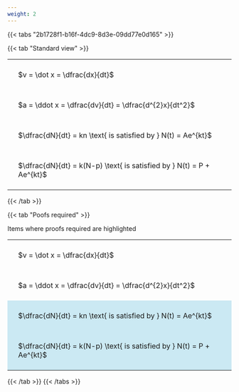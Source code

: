 ```yaml
---
weight: 2
---
```


{{< tabs "2b1728f1-b16f-4dc9-8d3e-09dd77e0d165" >}}

{{< tab "Standard view" >}}

<style type="text/css">
#T_f516a th.col_heading {
  text-align: left;
  font-size: 1em;
}
#T_f516a td {
  text-align: left;
  font-size: 1em;
  padding: 1.5em;
}
</style>
<table id="T_f516a">
  <thead>
  </thead>
  <tbody>
    <tr>
      <td id="T_f516a_row0_col0" class="data row0 col0" >$v = \dot x = \dfrac{dx}{dt}$</td>
    </tr>
    <tr>
      <td id="T_f516a_row1_col0" class="data row1 col0" >$a = \ddot x = \dfrac{dv}{dt} = \dfrac{d^{2}x}{dt^2}$</td>
    </tr>
    <tr>
      <td id="T_f516a_row2_col0" class="data row2 col0" >$\dfrac{dN}{dt} = kn \text{ is satisfied by } N(t) = Ae^{kt}$</td>
    </tr>
    <tr>
      <td id="T_f516a_row3_col0" class="data row3 col0" >$\dfrac{dN}{dt} = k(N-p) \text{ is satisfied by } N(t) = P + Ae^{kt}$</td>
    </tr>
  </tbody>
</table>
{{< /tab >}}

{{< tab "Poofs required" >}}

Items where proofs required are highlighted 
<br>
<style type="text/css">
#T_bb539 th.col_heading {
  text-align: left;
  font-size: 1em;
}
#T_bb539 td {
  text-align: left;
  font-size: 1em;
  padding: 1.5em;
}
#T_bb539_row0_col0, #T_bb539_row1_col0 {
  background-color: rgba(0,0,0,0);
}
#T_bb539_row2_col0, #T_bb539_row3_col0 {
  background-color: rgba(0,150,200, 0.2);
}
</style>
<table id="T_bb539">
  <thead>
  </thead>
  <tbody>
    <tr>
      <td id="T_bb539_row0_col0" class="data row0 col0" >$v = \dot x = \dfrac{dx}{dt}$</td>
    </tr>
    <tr>
      <td id="T_bb539_row1_col0" class="data row1 col0" >$a = \ddot x = \dfrac{dv}{dt} = \dfrac{d^{2}x}{dt^2}$</td>
    </tr>
    <tr>
      <td id="T_bb539_row2_col0" class="data row2 col0" >$\dfrac{dN}{dt} = kn \text{ is satisfied by } N(t) = Ae^{kt}$</td>
    </tr>
    <tr>
      <td id="T_bb539_row3_col0" class="data row3 col0" >$\dfrac{dN}{dt} = k(N-p) \text{ is satisfied by } N(t) = P + Ae^{kt}$</td>
    </tr>
  </tbody>
</table>
{{< /tab >}}
{{< /tabs >}}